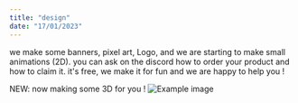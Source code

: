 ```yaml
---
title: "design"
date: "17/01/2023"
---
```

we make some banners, pixel art, Logo, and we are starting to make small animations (2D).
you can ask on the discord how to order your product and how to claim it.
it's free, we make it for fun and we are happy to help you !

NEW: now making some 3D for you !
![Example image](https://cdn.dribbble.com/users/612275/screenshots/5674660/image.gif)

